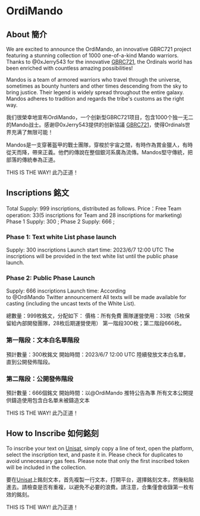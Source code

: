 # OrdiMando

## About 簡介

We are excited to announce the OrdiMando, an innovative GBRC721 project featuring a stunning collection of 1000 one-of-a-kind Mando warriors. Thanks to @0xJerry543 for the innovative [GBRC721](https://github.com/jerryfane/generative-brc-721), the Ordinals world has been enriched with countless amazing possibilities! 

Mandos is a team of armored warriors who travel through the universe, sometimes as bounty hunters and other times descending from the sky to bring justice. Their legend is widely spread throughout the entire galaxy. Mandos adheres to tradition and regards the tribe's customs as the right way.

我们很榮幸地宣布OrdiMando，一个创新型GBRC721项目，包含1000个独一无二的Mando战士。感谢@0xJerry543提供的创新協議 [GBRC721](https://github.com/jerryfane/generative-brc-721)，使得Ordinals世界充满了無限可能！

Mandos是一支穿著盔甲的戰士團隊，穿梭於宇宙之間，有時作為賞金獵人，有時從天而降，帶來正義。他們的傳說在整個銀河系廣為流傳。Mandos堅守傳統，把部落的傳統奉為正道。

THIS IS THE WAY! 此乃正道！

## Inscriptions 銘文

Total Supply: 999 inscriptions, distributed as follows.
Price：Free
Team operation: 33(5 inscriptions for Team and 28 inscriptions for marketing)
Phase 1 Supply: 300 ; Phase 2 Supply: 666 ;

### Phase 1: Text white List phase launch
Supply: 300 inscriptions
Launch start time: 2023/6/7 12:00 UTC
The inscriptions will be provided in the text white list until the public phase launch.

### Phase 2: Public Phase Launch
Supply: 666 inscriptions
Launch time: According to @OrdiMando Twitter announcement
All texts will be made available for casting (including the uncast texts of the White List).

總數量：999枚銘文，分配如下： 
價格：所有免費 
團隊運營使用：33枚（5枚保留給內部開發團隊，28枚后期運營使用） 
第一階段300枚；第二階段666枚。

### 第一階段：文本白名單階段
預計數量：300枚銘文 
開始時間：2023/6/7 12:00 UTC 
陸續發放文本白名單，直到公開發佈階段。 

### 第二階段：公開發佈階段 
預計數量：666個銘文 
開始時間：以@OrdiMando 推特公告為準 
所有文本公開提供鑄造使用包含白名單未被鑄造文本

THIS IS THE WAY! 此乃正道！

## How to Inscribe 如何銘刻

To inscribe your text on [Unisat](https://unisat.io/), simply copy a line of text, open the platform, select the inscription text, and paste it in. Please check for duplicates to avoid unnecessary gas fees. Please note that only the first inscribed token will be included in the collection.

要在[Unisat](https://unisat.io/)上銘刻文本，首先複製一行文本，打開平台，選擇銘刻文本，然後粘貼進去。請檢查是否有重複，以避免不必要的浪費。請注意，合集僅會收錄第一枚有效的銘刻。

THIS IS THE WAY! 此乃正道！

